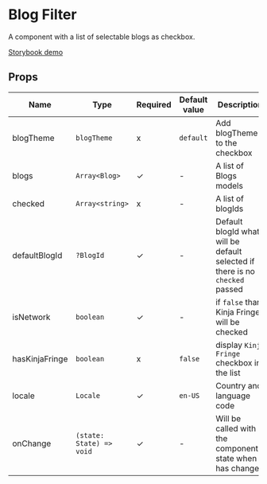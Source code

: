 # Blog Filter

A component with a list of selectable blogs as checkbox.

[Storybook demo](http://localhost:8001/?path=/story/4-components-search-filter--blog-filter)

<!-- STORY -->

## Props

| Name | Type | Required | Default value | Description
|------|------|----------|---------------|------------
| blogTheme | `blogTheme` | x | `default` | Add blogTheme to the checkbox
| blogs | `Array<Blog>` | ✓ | - | A list of Blogs models
| checked | `Array<string>` | x | - | A list of blogIds
| defaultBlogId | `?BlogId` | ✓ | - | Default blogId what will be default selected if there is no `checked` passed
| isNetwork | `boolean` | ✓ | - | if `false` than Kinja Fringe will be checked
| hasKinjaFringe | `boolean` | x | `false` | display `Kinja Fringe` checkbox in the list
| locale | `Locale` | ✓ | `en-US` | Country and language code
| onChange | `(state: State) => void` | ✓ | - | Will be called with the component's state when it has changed

